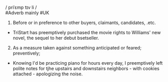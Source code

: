 / priˈɛmp tɪv li /  
#Adverb mainly #UK
1. Before or in preference to other buyers, claimants, candidates, .etc.

- TriStart has preemptively purchased the movie rights to Williams' new novel, the sequel to her debut bsetseller.

2. As a measure taken against something anticipated or feared; preventively;

- Knowing I'd be practicing piano for hours every day, I preemptively left polite notes for tjhe upstairs and downstairs neighbors - with cookies attached - apologizing the noise.
